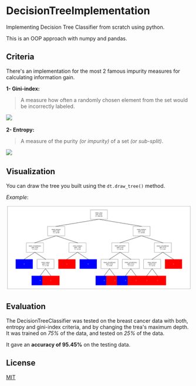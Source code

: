 # DecisionTreeImplementation

Implementing Decision Tree Classifier from scratch using python.

This is an OOP approach with numpy and pandas.  

## Criteria
There's an implementation for the most 2 famous impurity measures for calculating information gain.

**1- Gini-index:**  
> A measure how often a randomly chosen element from the set would be incorrectly labeled.

<img src="https://render.githubusercontent.com/render/math?math=Gini Index = 1 - \sum_{j}p_{j}^{2}">

**2- Entropy:**  
> A measure of the purity *(or impurity)* of a set *(or sub-split)*.

<img src="https://render.githubusercontent.com/render/math?math=Entropy = - \sum_{j}p_{j} \cdot log_{2} \cdot p_{j}">

## Visualization
You can draw the tree you built using the ```dt.draw_tree()``` method.

*Example*:
<p align="center">
<img src="data/imgs/plot_entropy.png" alt="sample">
</p>

## Evaluation
The DecisionTreeClassifier was tested on the breast cancer data with both, entropy and gini-index criteria, and by changing the trea's maximum depth.
It was trained on *75%* of the data, and tested on *25%* of the data.

It gave an **accuracy of 95.45%** on the testing data.

## License
[MIT](https://choosealicense.com/licenses/mit/)

